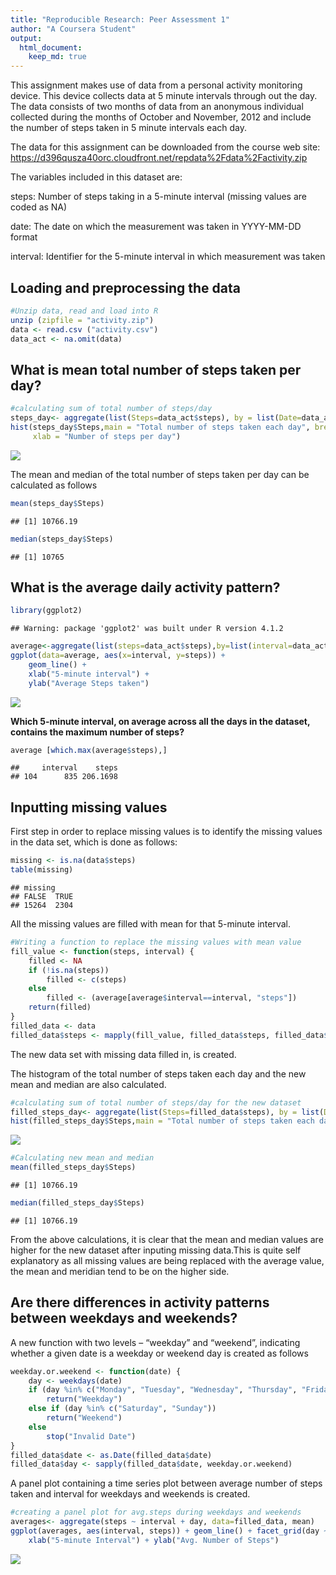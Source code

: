 ```yaml
---
title: "Reproducible Research: Peer Assessment 1"
author: "A Coursera Student"
output: 
  html_document:
    keep_md: true
---
```

This assignment makes use of data from a personal activity monitoring device. This device collects data at 5 minute intervals through out the day. The data consists of two months of data from an anonymous individual collected during the months of October and November, 2012 and include the number of steps taken in 5 minute intervals each day.

The data for this assignment can be downloaded from the course web site: 
https://d396qusza40orc.cloudfront.net/repdata%2Fdata%2Factivity.zip

The variables included in this dataset are:

steps: Number of steps taking in a 5-minute interval (missing values are coded as NA)

date: The date on which the measurement was taken in YYYY-MM-DD format

interval: Identifier for the 5-minute interval in which measurement was taken

## Loading and preprocessing the data

```r
#Unzip data, read and load into R
unzip (zipfile = "activity.zip")
data <- read.csv ("activity.csv")
data_act <- na.omit(data) 
```

## What is mean total number of steps taken per day?

```r
#calculating sum of total number of steps/day
steps_day<- aggregate(list(Steps=data_act$steps), by = list(Date=data_act$date) ,"sum")
hist(steps_day$Steps,main = "Total number of steps taken each day", breaks = 50,
     xlab = "Number of steps per day")
```

![](PA1_template_files/figure-html/unnamed-chunk-2-1.png)<!-- -->

The mean and median of the total number of steps taken per day can be calculated as follows 

```r
mean(steps_day$Steps)
```

```
## [1] 10766.19
```


```r
median(steps_day$Steps)
```

```
## [1] 10765
```

## What is the average daily activity pattern?

```r
library(ggplot2)
```

```
## Warning: package 'ggplot2' was built under R version 4.1.2
```

```r
average<-aggregate(list(steps=data_act$steps),by=list(interval=data_act$interval),mean)
ggplot(data=average, aes(x=interval, y=steps)) +
    geom_line() +
    xlab("5-minute interval") +
    ylab("Average Steps taken")
```

![](PA1_template_files/figure-html/unnamed-chunk-5-1.png)<!-- -->

**Which 5-minute interval, on average across all the days in the dataset, contains the maximum number of steps?**

```r
average [which.max(average$steps),]
```

```
##     interval    steps
## 104      835 206.1698
```

## Inputting missing values
First step in order to replace missing values is to identify the missing values in the data set, which is done as follows:

```r
missing <- is.na(data$steps)
table(missing)
```

```
## missing
## FALSE  TRUE 
## 15264  2304
```
All the missing values are filled with mean for that 5-minute interval.

```r
#Writing a function to replace the missing values with mean value
fill_value <- function(steps, interval) {
    filled <- NA
    if (!is.na(steps))
        filled <- c(steps)
    else
        filled <- (average[average$interval==interval, "steps"])
    return(filled)
}
filled_data <- data
filled_data$steps <- mapply(fill_value, filled_data$steps, filled_data$interval)
```

The new data set with missing data filled in, is created. 

The histogram of the total number of steps taken each day and the new mean and median are also calculated. 

```r
#calculating sum of total number of steps/day for the new dataset
filled_steps_day<- aggregate(list(Steps=filled_data$steps), by = list(Date = filled_data$date),"sum")
hist(filled_steps_day$Steps,main = "Total number of steps taken each day",  breaks = 50,xlab = "Number of steps per day")
```

![](PA1_template_files/figure-html/unnamed-chunk-9-1.png)<!-- -->


```r
#Calculating new mean and median 
mean(filled_steps_day$Steps)
```

```
## [1] 10766.19
```


```r
median(filled_steps_day$Steps)
```

```
## [1] 10766.19
```
From the above calculations, it is clear that the mean and median values are higher for the new dataset after inputing missing data.This is quite self explanatory as all missing values are being replaced with the average value, the mean and meridian tend to be on the higher side. 

## Are there differences in activity patterns between weekdays and weekends?
A new function with two levels – “weekday” and “weekend”, indicating whether a given date is a weekday or weekend day is created as follows

```r
weekday.or.weekend <- function(date) {
    day <- weekdays(date)
    if (day %in% c("Monday", "Tuesday", "Wednesday", "Thursday", "Friday"))
        return("Weekday")
    else if (day %in% c("Saturday", "Sunday"))
        return("Weekend")
    else
        stop("Invalid Date")
}
filled_data$date <- as.Date(filled_data$date)
filled_data$day <- sapply(filled_data$date, weekday.or.weekend)
```

A panel plot containing a time series plot between average number of steps taken and interval for weekdays and weekends is created.

```r
#creating a panel plot for avg.steps during weekdays and weekends
averages<- aggregate(steps ~ interval + day, data=filled_data, mean)
ggplot(averages, aes(interval, steps)) + geom_line() + facet_grid(day ~ .) +
    xlab("5-minute Interval") + ylab("Avg. Number of Steps")
```

![](PA1_template_files/figure-html/unnamed-chunk-13-1.png)<!-- -->
